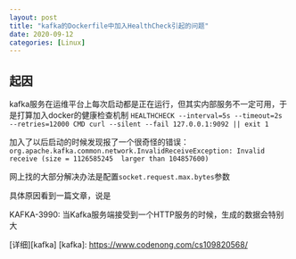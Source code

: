 ```yaml
---
layout: post
title: "kafka的Dockerfile中加入HealthCheck引起的问题"
date: 2020-09-12
categories: [Linux]
---
```


> 

## 起因

kafka服务在运维平台上每次启动都是正在运行，但其实内部服务不一定可用，于是打算加入docker的健康检查机制
`HEALTHCHECK --interval=5s --timeout=2s --retries=12000 CMD curl --silent --fail 127.0.0.1:9092 || exit 1`

加入了以后启动的时候发现报了一个很奇怪的错误：
`org.apache.kafka.common.network.InvalidReceiveException: Invalid receive (size = 1126585245  larger than 104857600)`

网上找的大部分解决办法是配置`socket.request.max.bytes`参数


具体原因看到一篇文章，说是

KAFKA-3990: 当Kafka服务端接受到一个HTTP服务的时候，生成的数据会特别大


[详细][kafka]
[kafka]:    https://www.codenong.com/cs109820568/